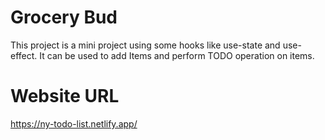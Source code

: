 # Grocery Bud
This project is a mini project using some hooks like use-state and use-effect.
It can be used to add Items and perform TODO operation on items.
# Website URL
https://ny-todo-list.netlify.app/


